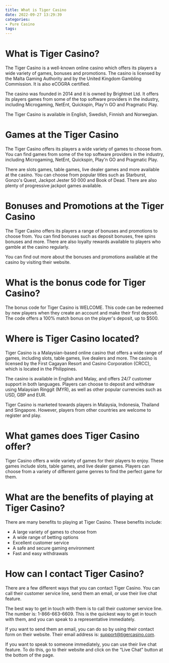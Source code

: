 ```yaml
---
title: What is Tiger Casino
date: 2022-09-27 13:29:39
categories:
- Pure Casino
tags:
---
```



#  What is Tiger Casino?

The Tiger Casino is a well-known online casino which offers its players a wide variety of games, bonuses and promotions. The casino is licensed by the Malta Gaming Authority and by the United Kingdom Gambling Commission. It is also eCOGRA certified.

The casino was founded in 2014 and it is owned by Brightnet Ltd. It offers its players games from some of the top software providers in the industry, including Microgaming, NetEnt, Quickspin, Play'n GO and Pragmatic Play.

The Tiger Casino is available in English, Swedish, Finnish and Norwegian.

# Games at the Tiger Casino

The Tiger Casino offers its players a wide variety of games to choose from. You can find games from some of the top software providers in the industry, including Microgaming, NetEnt, Quickspin, Play'n GO and Pragmatic Play.

There are slots games, table games, live dealer games and more available at the casino. You can choose from popular titles such as Starburst, Gonzo's Quest, Jackpot Jester 50 000 and Book of Dead. There are also plenty of progressive jackpot games available.

# Bonuses and Promotions at the Tiger Casino

The Tiger Casino offers its players a range of bonuses and promotions to choose from. You can find bonuses such as deposit bonuses, free spins bonuses and more. There are also loyalty rewards available to players who gamble at the casino regularly.

You can find out more about the bonuses and promotions available at the casino by visiting their website.

#  What is the bonus code for Tiger Casino?

The bonus code for Tiger Casino is WELCOME. This code can be redeemed by new players when they create an account and make their first deposit. The code offers a 100% match bonus on the player's deposit, up to $500.

#  Where is Tiger Casino located?

Tiger Casino is a Malaysian-based online casino that offers a wide range of games, including slots, table games, live dealers and more. The casino is licensed by the First Cagayan Resort and Casino Corporation (CRCC), which is located in the Philippines.

The casino is available in English and Malay, and offers 24/7 customer support in both languages. Players can choose to deposit and withdraw using Malaysian Ringgit (MYR), as well as other popular currencies such as USD, GBP and EUR.

Tiger Casino is marketed towards players in Malaysia, Indonesia, Thailand and Singapore. However, players from other countries are welcome to register and play.

#  What games does Tiger Casino offer?



Tiger Casino offers a wide variety of games for their players to enjoy. These games include slots, table games, and live dealer games. Players can choose from a variety of different game genres to find the perfect game for them.

# What are the benefits of playing at Tiger Casino?


There are many benefits to playing at Tiger Casino. These benefits include:

- A large variety of games to choose from
- A wide range of betting options
- Excellent customer service
- A safe and secure gaming environment
- Fast and easy withdrawals

#  How can I contact Tiger Casino?

There are a few different ways that you can contact Tiger Casino. You can call their customer service line, send them an email, or use their live chat feature.

The best way to get in touch with them is to call their customer service line. The number is: 1-866-663-6609. This is the quickest way to get in touch with them, and you can speak to a representative immediately.

If you want to send them an email, you can do so by using their contact form on their website. Their email address is: support@tigercasino.com.

If you want to speak to someone immediately, you can use their live chat feature. To do this, go to their website and click on the “Live Chat” button at the bottom of the page.